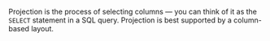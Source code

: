 Projection is the process of selecting columns — you can think of it as the `SELECT` statement in a SQL query. Projection is best supported by a column-based layout.